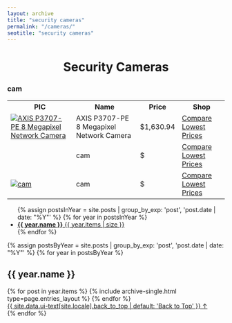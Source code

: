 ```yaml
---
layout: archive
title: "security cameras"
permalink: "/cameras/"
seotitle: "security cameras"
---
```


<h1 style="text-align:center;">Security Cameras</h1>
<h3 class="heading-center">cam</h3>

<table class="basic-table">
	<tr>
		<th>PIC</th>
		<th>Name</th>
		<th>Price</th> 
		<th>Shop</th>
	</tr>
	<tr>
		<td><a target="_blank" href="goto.walmart.com/c/1929713/565706/9383?veh=aff&sourceid=imp_000011112222333344&u=https%3A%2F%2Fwww.walmart.com%2Fip%2FMPEG-4-1080-Cable-Mount-CMOS-P3707-PE-Network-Megapixel-Camera-H-264-mm-Motion-2-80-Optical-Color-RGB-AVC-1920-2-1x-Pendant-6-8-x-Dome-JPEG-AXIS%2F139231250%3Fsourceid%3Dcsebr039a635397ed7b47f7b53bedb4a10b36d5%26wmlspartner%3Dbizratecom%26affcmpid%3D461766689%26tmode%3D0000%26veh%3Dcse%26szredirectid%3D15679795565726830058810080302008005"><img alt="AXIS P3707-PE 8 Megapixel Network Camera" class="table-image" src="/img/cam/p3707-pe-360.png"/></a></td>
		<td>AXIS P3707-PE 8 Megapixel Network Camera</td>
		<td>$1,630.94</td>
		<td><a class="big-button" target="_blank" href="goto.walmart.com/c/1929713/565706/9383?veh=aff&sourceid=imp_000011112222333344&u=https%3A%2F%2Fwww.walmart.com%2Fip%2FMPEG-4-1080-Cable-Mount-CMOS-P3707-PE-Network-Megapixel-Camera-H-264-mm-Motion-2-80-Optical-Color-RGB-AVC-1920-2-1x-Pendant-6-8-x-Dome-JPEG-AXIS%2F139231250%3Fsourceid%3Dcsebr039a635397ed7b47f7b53bedb4a10b36d5%26wmlspartner%3Dbizratecom%26affcmpid%3D461766689%26tmode%3D0000%26veh%3Dcse%26szredirectid%3D15679795565726830058810080302008005">Compare Lowest Prices</a></td>
	</tr>
	<tr>
		<td><a target="_blank" href="" class="table-image" src="/img/bongs/.png"/></a></td>
		<td>cam</td>
		<td>$</td>
		<td><a class="big-button" target="_blank" href="">Compare Lowest Prices</a></td>
	</tr>
	<tr>
		<td><a target="_blank" href="l"><img alt="cam" class="table-image" src="/img//.png"/></a></td>
		<td>cam</td>
		<td>$</td>
		<td><a class="big-button" target="_blank" href="">Compare Lowest Prices</a></td>
	</tr>
</table>
 <nav>

<ul class="taxonomy__index">
  {% assign postsInYear = site.posts | group_by_exp: 'post', 'post.date | date: "%Y"' %}
  {% for year in postsInYear %}
    <li>
      <a href="#{{ year.name }}">
        <strong>{{ year.name }}</strong> <span class="taxonomy__count">{{ year.items | size }}</span>
      </a>
    </li>
  {% endfor %}
</ul>

{% assign postsByYear = site.posts | group_by_exp: 'post', 'post.date | date: "%Y"' %}
{% for year in postsByYear %}
  <section id="{{ year.name }}" class="taxonomy__section">
    <h2 class="archive__subtitle">{{ year.name }}</h2>
    <div class="entries-{{ page.entries_layout | default: 'list' }}">
      {% for post in year.items %}
        {% include archive-single.html type=page.entries_layout %}
      {% endfor %}
    </div>
    <a href="#page-title" class="back-to-top">{{ site.data.ui-text[site.locale].back_to_top | default: 'Back to Top' }} &uarr;</a>
  </section>
{% endfor %}

